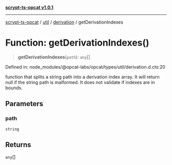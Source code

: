[**scrypt-ts-opcat v1.0.1**](../../../../../README.md)

***

[scrypt-ts-opcat](../../../../../README.md) / [util](../../../README.md) / [derivation](../README.md) / getDerivationIndexes

# Function: getDerivationIndexes()

> **getDerivationIndexes**(`path`): `any`[]

Defined in: node\_modules/@opcat-labs/opcat/types/util/derivation.d.cts:20

function that splits a string path into a derivation index array.
It will return null if the string path is malformed.
It does not validate if indexes are in bounds.

## Parameters

### path

`string`

## Returns

`any`[]
